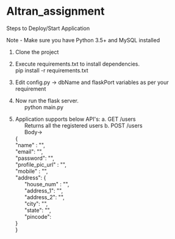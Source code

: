 # Altran_assignment

Steps to Deploy/Start Application

Note - Make sure you have Python 3.5+ and MySQL installed

1. Clone the project
2. Execute requirements.txt to install dependencies.\
	pip install -r requirements.txt
3. Edit config.py -> dbName and flaskPort variables as per your requirement
4. Now run the flask server.\
&nbsp;&nbsp;&nbsp;&nbsp;&nbsp;&nbsp;python main.py
	
5. Application supports below API's:
a. GET /users\
&nbsp;&nbsp;&nbsp;&nbsp;&nbsp;&nbsp;Returns all the registered users
b. POST /users\
&nbsp;&nbsp;&nbsp;&nbsp;&nbsp;&nbsp;Body->\
		{\
			"name" : "<Value>",\
			"email": "<Value>",\
			"password": "<Value>", \
			"profile_pic_url" : "<Value>", \
			"mobile" : "<Value>",\
			"address": {\
				&nbsp;&nbsp;&nbsp;&nbsp;&nbsp;&nbsp;"house_num" : "<Value>", \
				&nbsp;&nbsp;&nbsp;&nbsp;&nbsp;&nbsp;"address_1": "<Value>",\
				&nbsp;&nbsp;&nbsp;&nbsp;&nbsp;&nbsp;"address_2": "<Value>", \
				&nbsp;&nbsp;&nbsp;&nbsp;&nbsp;&nbsp;"city": "<Value>", \
				&nbsp;&nbsp;&nbsp;&nbsp;&nbsp;&nbsp;"state": "<Value>",\
				&nbsp;&nbsp;&nbsp;&nbsp;&nbsp;&nbsp;"pincode": <Value Int>\
			}\
		}
